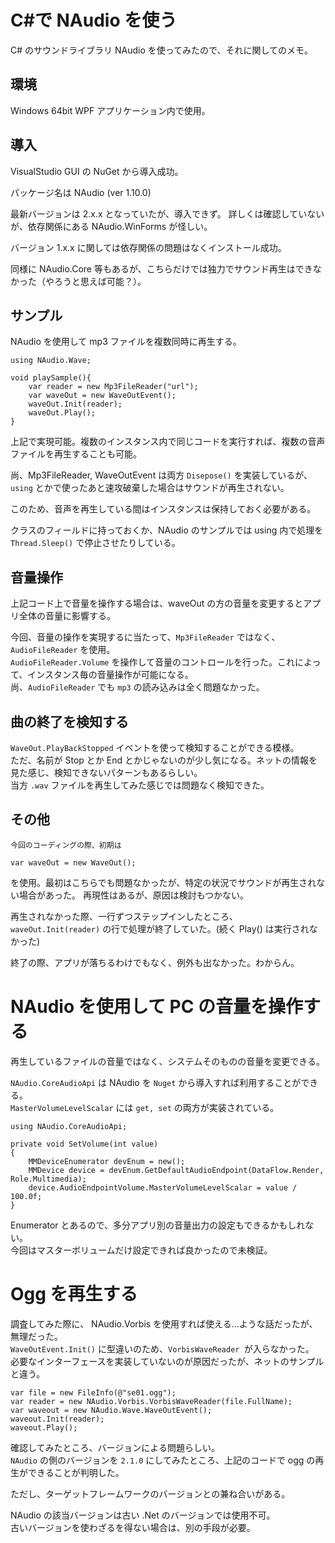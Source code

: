 # C#で NAudio を使う

C# のサウンドライブラリ NAudio を使ってみたので、それに関してのメモ。

## 環境

Windows 64bit WPF アプリケーション内で使用。

## 導入

VisualStudio GUI の NuGet から導入成功。

パッケージ名は NAudio (ver 1.10.0)

最新バージョンは 2.x.x となっていたが、導入できず。 詳しくは確認していないが、依存関係にある NAudio.WinForms が怪しい。

バージョン 1.x.x に関しては依存関係の問題はなくインストール成功。

同様に NAudio.Core 等もあるが、こちらだけでは独力でサウンド再生はできなかった（やろうと思えば可能？）。

## サンプル

NAudio を使用して mp3 ファイルを複数同時に再生する。

	using NAudio.Wave;

	void playSample(){
		var reader = new Mp3FileReader("url");
		var waveOut = new WaveOutEvent();
		waveOut.Init(reader);
		waveOut.Play();
	}

上記で実現可能。複数のインスタンス内で同じコードを実行すれば、複数の音声ファイルを再生することも可能。

尚、Mp3FileReader, WaveOutEvent は両方 `Disepose()` を実装しているが、`using` とかで使ったあと速攻破棄した場合はサウンドが再生されない。

このため、音声を再生している間はインスタンスは保持しておく必要がある。

クラスのフィールドに持っておくか、NAudio のサンプルでは using 内で処理を `Thread.Sleep()` で停止させたりしている。

## 音量操作

上記コード上で音量を操作する場合は、waveOut の方の音量を変更するとアプリ全体の音量に影響する。

今回、音量の操作を実現するに当たって、`Mp3FileReader` ではなく、 `AudioFileReader` を使用。  
`AudioFileReader.Volume` を操作して音量のコントロールを行った。これによって、インスタンス毎の音量操作が可能になる。  
尚、`AudioFileReader` でも `mp3` の読み込みは全く問題なかった。

## 曲の終了を検知する

`WaveOut.PlayBackStopped` イベントを使って検知することができる模様。  
ただ、名前が Stop とか End とかじゃないのが少し気になる。ネットの情報を見た感じ、検知できないパターンもあるらしい。  
当方 `.wav` ファイルを再生してみた感じでは問題なく検知できた。

## その他

	今回のコーディングの際、初期は
	
	var waveOut = new WaveOut();
	
を使用。最初はこちらでも問題なかったが、特定の状況でサウンドが再生されない場合があった。 再現性はあるが、原因は検討もつかない。

再生されなかった際、一行ずつステップインしたところ、`waveOut.Init(reader)` の行で処理が終了していた。(続く Play() は実行されなかった)

終了の際、アプリが落ちるわけでもなく、例外も出なかった。わからん。

# NAudio を使用して PC の音量を操作する

再生しているファイルの音量ではなく、システムそのものの音量を変更できる。

`NAudio.CoreAudioApi` は NAudio を `Nuget` から導入すれば利用することができる。  
`MasterVolumeLevelScalar` には `get, set` の両方が実装されている。

	using NAudio.CoreAudioApi;

	private void SetVolume(int value)
	{
		MMDeviceEnumerator devEnum = new();
		MMDevice device = devEnum.GetDefaultAudioEndpoint(DataFlow.Render, Role.Multimedia);
		device.AudioEndpointVolume.MasterVolumeLevelScalar = value / 100.0f;
	}

Enumerator とあるので、多分アプリ別の音量出力の設定もできるかもしれない。  
今回はマスターボリュームだけ設定できれば良かったので未検証。

# Ogg を再生する

調査してみた際に、 NAudio.Vorbis を使用すれば使える…ような話だったが、無理だった。  
`WaveOutEvent.Init()` に型違いのため、`VorbisWaveReader `が入らなかった。  
必要なインターフェースを実装していないのが原因だったが、ネットのサンプルと違う。

	var file = new FileInfo(@"se01.ogg");
	var reader = new NAudio.Vorbis.VorbisWaveReader(file.FullName);
	var waveout = new NAudio.Wave.WaveOutEvent();
	waveout.Init(reader);
	waveout.Play();

確認してみたところ、バージョンによる問題らしい。  
`NAudio` の側のバージョンを `2.1.0` にしてみたところ、上記のコードで ogg の再生ができることが判明した。

ただし、ターゲットフレームワークのバージョンとの兼ね合いがある。  

NAudio の該当バージョンは古い .Net のバージョンでは使用不可。  
古いバージョンを使わざるを得ない場合は、別の手段が必要。

